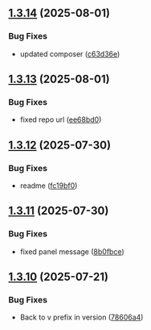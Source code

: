 ## [1.3.14](https://github.com/tearoom1/kirby-content-watch/compare/v1.3.13...v1.3.14) (2025-08-01)


### Bug Fixes

* updated composer ([c63d36e](https://github.com/tearoom1/kirby-content-watch/commit/c63d36e52f74b4e69e91b3cbbe0569f18cb370e4))

## [1.3.13](https://github.com/tearoom1/kirby-content-watch/compare/v1.3.12...v1.3.13) (2025-08-01)


### Bug Fixes

* fixed repo url ([ee68bd0](https://github.com/tearoom1/kirby-content-watch/commit/ee68bd0dd8a8d2293c124d21c2c58b2003cb2950))

## [1.3.12](https://github.com/tearoom1/kirby-content-watch/compare/v1.3.11...v1.3.12) (2025-07-30)


### Bug Fixes

* readme ([fc19bf0](https://github.com/tearoom1/kirby-content-watch/commit/fc19bf070e85c9a79d420e9573a6486a4dca18eb))

## [1.3.11](https://github.com/tearoom1/kirby-content-watch/compare/v1.3.10...v1.3.11) (2025-07-30)


### Bug Fixes

* fixed panel message ([8b0fbce](https://github.com/tearoom1/kirby-content-watch/commit/8b0fbce4fcefbc791b4fbb6fb7515dd66db9aae9))

## [1.3.10](https://github.com/tearoom1/kirby-content-watch/compare/v1.3.9...v1.3.10) (2025-07-21)


### Bug Fixes

* Back to v prefix in version ([78606a4](https://github.com/tearoom1/kirby-content-watch/commit/78606a44413efc87d11df87fc16e97750c0b11c5))

